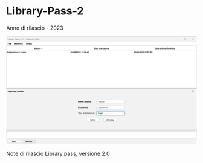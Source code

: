 # Library-Pass-2

Anno di rilascio - 2023

![image](https://github.com/andreareale07/Library-Pass-2/blob/main/img-1.JPG)

Note di rilascio Library pass, versione 2.0

